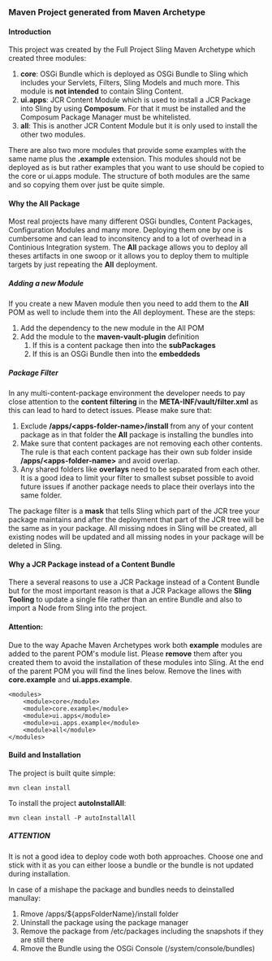 ### Maven Project generated from Maven Archetype

#### Introduction

This project was created by the Full Project Sling Maven Archetype which created
three modules:

1. **core**: OSGi Bundle which is deployed as OSGi Bundle to Sling which includes your
             Servlets, Filters, Sling Models and much more. This module is **not intended**
             to contain Sling Content.
2. **ui.apps**: JCR Content Module which is used to install a JCR Package into Sling
                by using **Composum**. For that it must be installed and the Composum
                Package Manager must be whitelisted.
3. **all**: This is another JCR Content Module but it is only used to install the
            other two modules. 

There are also two more modules that provide some examples with the same name plus
the **.example** extension. This modules should not be deployed as is but rather
examples that you want to use should be copied to the core or ui.apps module.
The structure of both modules are the same and so copying them over just be
quite simple.

#### Why the All Package

Most real projects have many different OSGi bundles, Content Packages, Configuration
Modules and many more. Deploying them one by one is cumbersome and can lead to
inconsitency and to a lot of overhead in a Continious Integration system.
The **All** package allows you to deploy all theses artifacts in one swoop or it allows
you to deploy them to multiple targets by just repeating the **All** deployment.

##### Adding a new Module

If you create a new Maven module then you need to add them to the **All** POM as
well to include them into the All deployment. These are the steps:

1. Add the dependency to the new module in the All POM
2. Add the module to the **maven-vault-plugin** definition
    1. If this is a content package then into the **subPackages**
    2. If this is an OSGi Bundle then into the **embeddeds**

##### Package Filter

In any multi-content-package environment the developer needs to pay close attention
to the **content filtering** in the **META-INF/vault/filter.xml** as this can lead
to hard to detect issues. Please make sure that:

1. Exclude **/apps/&lt;apps-folder-name>/install** from any of your content package
   as in that folder the **All** package is installing the bundles into
2. Make sure that content packages are not removing each other contents. The rule is
   that each content package has their own sub folder inside **/apps/&lt;apps-folder-name>**
   and avoid overlap.
3. Any shared folders like **overlays** need to be separated from each other.
   It is a good idea to limit your filter to smallest subset possible to avoid
   future issues if another package needs to place their overlays into the
   same folder. 

The package filter is a **mask** that tells Sling which part of the JCR tree
your package maintains and after the deployment that part of the JCR tree will
be the same as in your package. All missing ndoes in Sling will be created, all
existing nodes will be updated and all missing nodes in your package will be
deleted in Sling.


#### Why a JCR Package instead of a Content Bundle

There a several reasons to use a JCR Package instead of a Content Bundle
but for the most important reason is that a JCR Package allows the **Sling
Tooling** to update a single file rather than an entire Bundle and also
to import a Node from Sling into the project.


#### Attention:

Due to the way Apache Maven Archetypes work both **example** modules are added
to the parent POM's module list. Please **remove** them after you created them
to avoid the installation of these modules into Sling.
At the end of the parent POM you will find the lines below. Remove the lines
with **core.example** and **ui.apps.example**.

    <modules>
        <module>core</module>
        <module>core.example</module>
        <module>ui.apps</module>
        <module>ui.apps.example</module>
        <module>all</module>
    </modules>

#### Build and Installation

The project is built quite simple:

    mvn clean install
    
To install the project **autoInstallAll**:

    mvn clean install -P autoInstallAll

##### ATTENTION

It is not a good idea to deploy code woth both approaches.
Choose one and stick with it as you can either loose a bundle
or the bundle is not updated during installation.

In case of a mishape the package and bundles needs to deinstalled
manullay:

1. Rmove /apps/${appsFolderName}/install folder
2. Uninstall the package using the package manager
3. Remove the package from /etc/packages including the snapshots if they are still there
4. Rmove the Bundle using the OSGi Console (/system/console/bundles)

